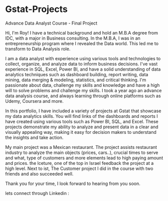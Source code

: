 # Gstat-Projects
Advance Data Analyst Course - Final Project 

Hi, I'm Roy! I have a technical background and hold an M.B.A degree from IDC, with a major in Business consulting. In the M.B.A, I was in an entrepreneurship program where I revealed the Data world. This led me to transform to Data Analysis role.

I am a data analyst with experience using various tools and technologies to collect, organize, and analyze data to inform business decisions. I've vast experience in SQL, Excel, Power BI, and have a solid understanding of data analytics techniques such as dashboard building, report writing, data mining, data merging & modeling, statistics, and critical thinking. I'm passionate about data, challenge my skills and knowledge and have a high will to solve problems and challenge my skills. I took a year ago an advance data analysis course, and always learning through online platforms such as Udemy, Coursera and more.

In this portfolio, I have included a variety of projects at Gstat that showcase my data analytics skills. You will find links of the dashboards and reports I have created using various tools such as Power BI, SQL, and Excel. These projects demonstrate my ability to analyze and present data in a clear and visually appealing way, making it easy for decision makers to understand the insights and take action.

My main project was a Mexican restaurant. The project assists restaurant industry to analyze the main objects (prices, cars..), crucial times to serve and what, type of customers and more elements lead to high paying amount and prices. the lceture, one of the top in Israel feedback the project at a high level. Next to ist, The Customer project I did in the course with two friends and also succeeded well.

Thank you for your time, I look forward to hearing from you soon.

lets connect through Linkedin : 
